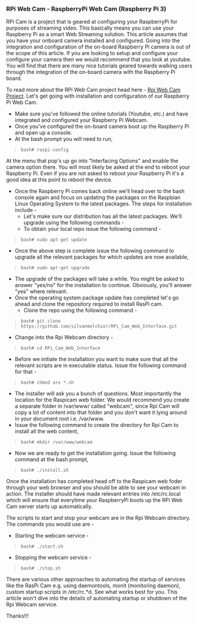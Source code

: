
### RPi Web Cam - RaspberryPi Web Cam (Raspberry Pi 3)

RPi Cam is a project that is geared at configuring your RaspberryPi for purposes of streaming video. This basically means you can use your Raspberry Pi as a smart Web Streaming solution. This article assumes that you have your onboard camera installed and configured. Going into the integration and configuration of the on-board Raspberry Pi camera is out of the scope of this article. If you are looking to setup and configure your configure your camera then we would recommend that you look at youtube. You will find that there are many nice tutorials geared towards walking users through the integration of the on-board camera with the Raspberry Pi board. 

To read more about the RPi Web Cam project head here - [Rpi Web Cam Project](http://elinux.org/RPi-Cam-Web-Interface). Let's get going with installation and configuration of our Raspberry Pi Web Cam.

* Make sure you've followed the online tutorials (Youtube, etc.) and have integrated and configured your Raspberry Pi Webcam.
* Once you've configured the on-board camera boot up the Raspberry Pi and open up a console. 
* At the bash prompt you will need to run, 

> `bash# raspi-config` 

At the menu that pop's up go into "Interfacing Options" and enable the camera option there. You will most likely be asked at the end to reboot your Raspberry Pi. Even if you are not asked to reboot your Raspberry Pi it's a good idea at this point to reboot the device.
* Once the Raspberry Pi comes back online we'll head over to the bash console again and focus on updating the packages on the Raspbian Linux Operating System to the latest packages. The steps for installation include - 
  * Let's make sure our distribution has all the latest packages. We'll upgrade using the following commands - 
  * To obtain your local repo issue the following command - 

> `bash# sudo apt-get update` 

  * Once the above step is complete issue the following command to upgrade all the relevant packages for which updates are now available, 

> `bash# sudo apt-get upgrade` 

  * The upgrade of the packages will take a while. You might be asked to answer "yes/no" for the installation to continue. Obviously, you'll answer "yes" where relevant.   
* Once the operating system package update has completed let's  go ahead and clone the repository required to install RasPi cam.
  * Clone the repo using the following command - 

> `bash# git clone https://github.com/silvanmelchior/RPi_Cam_Web_Interface.git`

  * Change into the Rpi Webcam directory - 

> `bash# cd RPi_Cam_Web_Interface`

  * Before we initiate the installation you want to make sure that all the relevant scripts are in executable status. Issue the following command for that - 

> `bash# chmod u+x *.sh`

  * The installer will ask you a bunch of questions. Most importantly the location for the Raspicam web folder. We would recommend you create a separate folder in /var/www/ called "webcam", since Rpi Cam will copy a lot of content into that folder and you don't want it lying around in your document root i.e. /var/www.
  * Issue the following command to create the directory for Rpi Cam to install all the web content,

>  `bash# mkdir /var/www/webcam`

  * Now we are ready to get the installation going. Issue the following command at the bash prompt,

> `bash# ./install.sh`

Once the installation has completed head off to the Raspicam web foder through your web browser and you should be able to see your webcam in action. The installer should have made relevant entries into /etc/rc.local which will ensure that everytime your RaspberryPi boots up the RPi Web Cam server starts up automatically. 

The scripts to start and stop your webcam are in the Rpi Webcam directory. The commands you would use are - 

* Starting the webcam service - 

> `bash# ./start.sh`

* Stopping the webcam service - 

> `bash# ./stop.sh`

There are various other approaches to automating the startup of services like the RasPi Cam e.g. using daemontools, monit (monitoring daemon), custom startup scripts in /etc/rc.*d. See what works best for you. This article won't dive into the details of automating startup or shutdown of the Rpi Webcam service.

Thanks!!!


